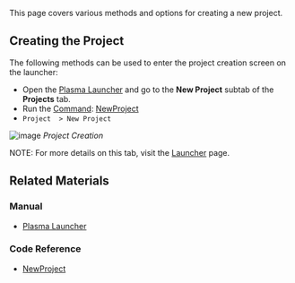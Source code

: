 This page covers various methods and options for creating a new project.


## Creating the Project

The following methods can be used to enter the project creation screen on the launcher:
* Open the [Plasma Launcher](https://github.com/PlasmaEngine/PlasmaDocs/blob/master/plasma_editor_documentation/plasmamanual/editor/launcher.markdown) and go to the **New Project** subtab of the **Projects** tab.
* Run  the [Command](https://github.com/PlasmaEngine/PlasmaDocs/blob/master/plasma_editor_documentation/plasmamanual/editor/editorcommands/commands.markdown): [NewProject](https://github.com/PlasmaEngine/PlasmaDocs/blob/master/code_reference/command_reference.markdown#newproject)
* `Project  > New Project`



![image](https://media.githubusercontent.com/media/dragonCASTjosh/ZeroFiles/master/doc_files/47798.png) *Project Creation*


NOTE: For more details on this tab, visit the [Launcher](https://github.com/PlasmaEngine/PlasmaDocs/blob/master/plasma_editor_documentation/plasmamanual/editor/launcher.markdown#new-project) page.

 ## Related Materials
 ### Manual
- [Plasma Launcher](https://github.com/PlasmaEngine/PlasmaDocs/blob/master/plasma_editor_documentation/plasmamanual/editor/launcher.markdown)

 ### Code Reference
- [NewProject](https://github.com/PlasmaEngine/PlasmaDocs/blob/master/code_reference/command_reference.markdown#newproject) 

 